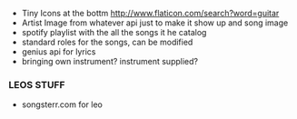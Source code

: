 * Tiny Icons at the bottm http://www.flaticon.com/search?word=guitar
* Artist Image from whatever api just to make it show up and song image
* spotify playlist with the all the songs it he catalog
* standard roles for the songs, can be modified
* genius api for lyrics
* bringing own instrument? instrument supplied?


### LEOS STUFF

* songsterr.com for leo
